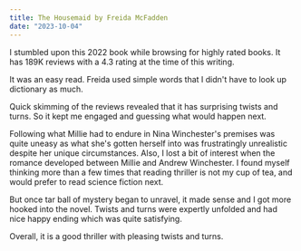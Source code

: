 ```yaml
---
title: The Housemaid by Freida McFadden
date: "2023-10-04"
---
```


I stumbled upon this 2022 book while browsing for highly rated books. 
It has 189K reviews with a 4.3 rating at the time of this writing.

It was an easy read.
Freida used simple words that I didn't have to look up dictionary as much.

Quick skimming of the reviews revealed that it has surprising twists and turns.
So it kept me engaged and guessing what would happen next.

Following what Millie had to endure in Nina Winchester's premises was quite uneasy as what she's gotten herself into was frustratingly unrealistic despite her unique circumstances.
Also, I lost a bit of interest when the romance developed between Millie and Andrew Winchester.
I found myself thinking more than a few times that reading thriller is not my cup of tea, and would prefer to read science fiction next.

But once tar ball of mystery began to unravel, it made sense and I got more hooked into the novel. 
Twists and turns were expertly unfolded and had nice happy ending which was quite satisfying. 

Overall, it is a good thriller with pleasing twists and turns.
